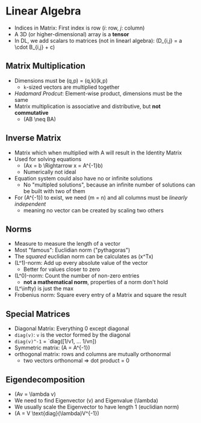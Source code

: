 # Linear Algebra
- Indices in Matrix: First index is row (*i*: row, *j*: column)
- A 3D (or higher-dimensional) array is a **tensor**
- In DL, we add scalars to matrices (not in linearl algebra): \(D_{i,j} = a \cdot B_{i,j} + c\)

## Matrix Multiplication
- Dimensions must be (q,p) = (q,k)(k,p)
    - `k`-sized vectors are multiplied together
- *Hadamard Prodcut*: Element-wise product, dimensions must be the same
- Matrix multiplication is associative and distributive, but **not commutative**
    - \(AB \neq BA\)

## Inverse Matrix
- Matrix which when multiplied with A will result in the Identity Matrix
- Used for solving equations
    - \(Ax = b \Rightarrow x = A^{-1}b\)
    - Numerically not ideal
- Equation system could also have no or infinite solutions
    - No "multipled solutions", because an infinite number of solutions can be built with two of them
- For \(A^{-1}\) to exist, we need \(m = n\) and all columns must be *linearly independent*
    - meaning no vector can be created by scaling two others

## Norms
- Measure to measure the length of a vector
- Most "famous": Euclidian norm ("pythagoras")
- The *squared* euclidian norm can be calculates as \(x^Tx\)
- \(L^1\)-norm: Add up every absolute value of the vector
    - Better for values closer to zero
- \(L^0\)-norm: Count the number of non-zero entries
    - **not a mathematical norm**, properties of a norm don't hold
- \(L^\infty\) is just the max
- Frobenius norm: Square every entry of a Matrix and square the result

## Special Matrices
- Diagonal Matrix: Everything 0 except diagonal
- `diag(v)`: `v` is the vector formed by the diagonal
- `diag(v)^-1` = `diag([1/v1, ... 1/vn])
- Symmetric matrix: \(A = A^{-1}\)
- orthogonal matrix: rows and columns are mutually orthonormal
    - two vectors orthonomal => dot product = 0

## Eigendecomposition
- \(Av = \lambda v\)
- We need to find Eigenvector \(v\) and Eigenvalue (\lambda\)
- We usually scale the Eigenvector to have length 1 (euclidian norm)
- \(A = V \text{diag}(\lambda)V^{-1}\)